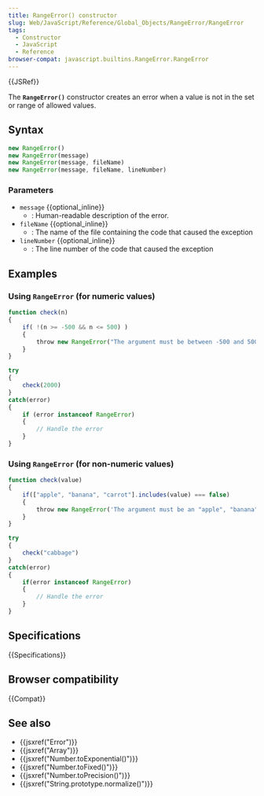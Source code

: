 ```yaml
---
title: RangeError() constructor
slug: Web/JavaScript/Reference/Global_Objects/RangeError/RangeError
tags:
  - Constructor
  - JavaScript
  - Reference
browser-compat: javascript.builtins.RangeError.RangeError
---
```

{{JSRef}}

The **`RangeError()`** constructor creates an error when a value is not in the
set or range of allowed values.

## Syntax

```js
new RangeError()
new RangeError(message)
new RangeError(message, fileName)
new RangeError(message, fileName, lineNumber)
```

### Parameters

- `message` {{optional_inline}}
  - : Human-readable description of the error.
- `fileName` {{optional_inline}}
  - : The name of the file containing the code that caused the exception
- `lineNumber` {{optional_inline}}
  - : The line number of the code that caused the exception

## Examples

### Using `RangeError` (for numeric values)

```js
function check(n)
{
    if( !(n >= -500 && n <= 500) )
    {
        throw new RangeError("The argument must be between -500 and 500.")
    }
}

try
{
    check(2000)
}
catch(error)
{
    if (error instanceof RangeError)
    {
        // Handle the error
    }
}
```

### Using `RangeError` (for non-numeric values)

```js
function check(value)
{
    if(["apple", "banana", "carrot"].includes(value) === false)
    {
        throw new RangeError('The argument must be an "apple", "banana", or "carrot".')
    }
}

try
{
    check("cabbage")
}
catch(error)
{
    if(error instanceof RangeError)
    {
        // Handle the error
    }
}
```

## Specifications

{{Specifications}}

## Browser compatibility

{{Compat}}

## See also

- {{jsxref("Error")}}
- {{jsxref("Array")}}
- {{jsxref("Number.toExponential()")}}
- {{jsxref("Number.toFixed()")}}
- {{jsxref("Number.toPrecision()")}}
- {{jsxref("String.prototype.normalize()")}}
